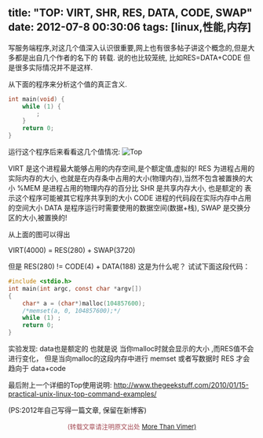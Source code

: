 title: "TOP: VIRT, SHR, RES, DATA, CODE, SWAP"
date: 2012-07-8 00:30:06
tags: [linux,性能,内存]
---
写服务端程序,对这几个值深入认识很重要,网上也有很多帖子讲这个概念的,但是大多都是出自几个作者的名下的 转载. 说的也比较笼统, 比如RES=DATA+CODE 但是很多实际情况并不是这样.

从下面的程序来分析这个值的真正含义.
```C
int main(void) {
	while (1) {
		;
	}
	return 0;
}
```
运行这个程序后来看看这几个值情况:
![Top](http://ww4.sinaimg.cn/large/744e593bgw1emmk73ifzqj20jb01eglr.jpg)

VIRT  是这个进程最大能够占用的内存空间,是个额定值,虚拟的!
RES  为进程占用的实际内存的大小, 也就是在内存条中占用的大小(物理内存),当然不包含被置换的大小
%MEM 是进程占用的物理内存的百分比
SHR  是共享内存大小, 也是额定的 表示这个程序可能被其它程序共享到的大小
CODE 进程的代码段在实际内存中占用的空间大小
DATA 是程序运行时需要使用的数据空间(数据+栈),
SWAP 是交换分区的大小,被置换的!

从上面的图可以得出

VIRT(4000) = RES(280) + SWAP(3720)

但是
RES(280) != CODE(4) + DATA(188)
这是为什么呢？ 试试下面这段代码：

```C
#include <stdio.h>
int main(int argc, const char *argv[])
{
	char* a = (char*)malloc(104857600);
	/*memset(a, 0, 104857600);*/
	while (1) ;
	return 0;
}
```
实验发现:
data也是额定的 也就是说 当你malloc时就会显示的大小 ,而RES值不会进行变化， 但是当向malloc的这段内存中进行 memset 或者写数据时 RES 才会趋向于 data+code

最后附上一个详细的Top使用说明:
http://www.thegeekstuff.com/2010/01/15-practical-unix-linux-top-command-examples/

(PS:2012年自己写得一篇文章, 保留在新博客)

<center><font color='#a44a54' size='2px'>(转载文章请注明原文出处 <a href='http://vimer.me' style='font-color:#496b98'>More Than Vimer)</a></font></center>
